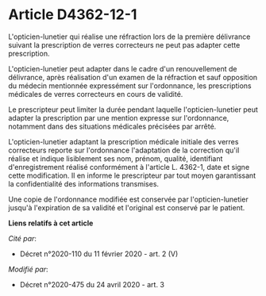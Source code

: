 # Article D4362-12-1

L'opticien-lunetier qui réalise une réfraction lors de la première délivrance suivant la prescription de verres correcteurs
ne peut pas adapter cette prescription.

L'opticien-lunetier peut adapter dans le cadre d'un renouvellement de délivrance, après réalisation d'un examen de la
réfraction et sauf opposition du médecin mentionnée expressément sur l'ordonnance, les prescriptions médicales de verres
correcteurs en cours de validité.

Le prescripteur peut limiter la durée pendant laquelle l'opticien-lunetier peut adapter la prescription par une mention
expresse sur l'ordonnance, notamment dans des situations médicales précisées par arrêté.

L'opticien-lunetier adaptant la prescription médicale initiale des verres correcteurs reporte sur l'ordonnance l'adaptation
de la correction qu'il réalise et indique lisiblement ses nom, prénom, qualité, identifiant d'enregistrement réalisé
conformément à l'article L. 4362-1, date et signe cette modification. Il en informe le prescripteur par tout moyen
garantissant la confidentialité des informations transmises.

Une copie de l'ordonnance modifiée est conservée par l'opticien-lunetier jusqu'à l'expiration de sa validité et l'original
est conservé par le patient.

**Liens relatifs à cet article**

_Cité par_:

  - Décret n°2020-110 du 11 février 2020 - art. 2 (V)

_Modifié par_:

  - Décret n°2020-475 du 24 avril 2020 - art. 3
